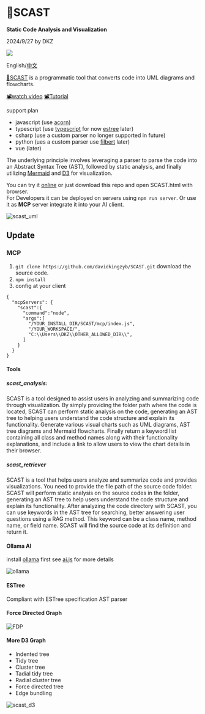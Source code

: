 # 🔱SCAST

**Static Code Analysis and Visualization**

2024/9/27 by DKZ

![](https://davidkingzyb.github.io/blogmd/blogImg/scastbanner.png)

English/[中文](./README.zh.md)

[🔱SCAST](https://davidkingzyb.github.io/scast/SCAST.html) is a programmatic tool that converts code into UML diagrams and flowcharts.

[📽️watch video](https://youtu.be/KYbGcD38gqM)
[📽️Tutorial](https://youtu.be/x3ZqxDtHSJc)

support plan
- javascript (use [acorn](https://github.com/acornjs/acorn))
- typescript (use [typescript](https://www.typescriptlang.org/) for now [estree](https://typescript-eslint.io/) later)
- csharp (use a custom parser no longer supported in future)
- python (ues a custom parser use [filbert](https://github.com/differentmatt/filbert) later)
- vue (later)

The underlying principle involves leveraging a parser to parse the code into an Abstract Syntax Tree (AST), followed by static analysis, and finally utilizing [Mermaid](https://github.com/mermaid-js/mermaid-live-editor) and [D3](https://github.com/d3/d3) for visualization.

You can try it [online](https://davidkingzyb.github.io/scast/SCAST.html) or just download this repo and open SCAST.html with browser.  
For Developers it can be deployed on servers using `npm run server`. Or use it as **MCP** server integrate it into your AI client.

![scast_uml](https://github.com/user-attachments/assets/0185738e-0815-4c92-8770-e9ff2b0da1d5)

## Update

### MCP

1. `git clone https://github.com/davidkingzyb/SCAST.git` download the source code.
2. `npm install`
3. config at your client
```
{
  "mcpServers": {
    "scast":{
      "command":"node",
      "args":[
        "/YOUR_INSTALL_DIR/SCAST/mcp/index.js",
        "/YOUR_WORKSPACE/",
        "C:\\Users\\DKZ\\OTHER_ALLOWED_DIR\\",
      ]
    }
  }
}
```
#### Tools
##### scast_analysis:
SCAST is a tool designed to assist users in analyzing and summarizing code through visualization. 
By simply providing the folder path where the code is located, 
SCAST can perform static analysis on the code,  generating an AST tree to helping users understand the code structure and explain its functionality.
Generate various visual charts such as UML diagrams, AST tree diagrams and Mermaid flowcharts.
Finally return a keyword list containing all class and method names along with their functionality explanations, and include a link to allow users to view the chart details in their browser.

##### scast_retriever
SCAST is a tool that helps users analyze and summarize code and provides visualizations.
You need to provide the file path of the source code folder. SCAST will perform static analysis on the source codes in the folder, generating an AST tree to help users understand the code structure and explain its functionality.
After analyzing the code directory with SCAST, you can use keywords in the AST tree for searching, better answering user questions using a RAG method.
This keyword can be a class name, method name, or field name. SCAST will find the source code at its definition and return it.

#### Ollama AI

install [ollama](https://ollama.com/) first
see [ai.js](./js/ai.js) for more details

![ollama](https://github.com/user-attachments/assets/afe8f504-17f7-4897-9990-4baa4f66213d)

#### ESTree 

Compliant with ESTree specification AST parser

#### Force Directed Graph

![FDP](https://github.com/user-attachments/assets/6a34b405-492e-4966-a075-fce60330bccf)

#### More D3 Graph

- Indented tree
- Tidy tree
- Cluster tree
- Tadial tidy tree
- Radial cluster tree
- Force directed tree
- Edge bundling

![scast_d3](https://github.com/user-attachments/assets/11c4e11f-05e6-48b0-a3ee-c1e5f6a0816d)

